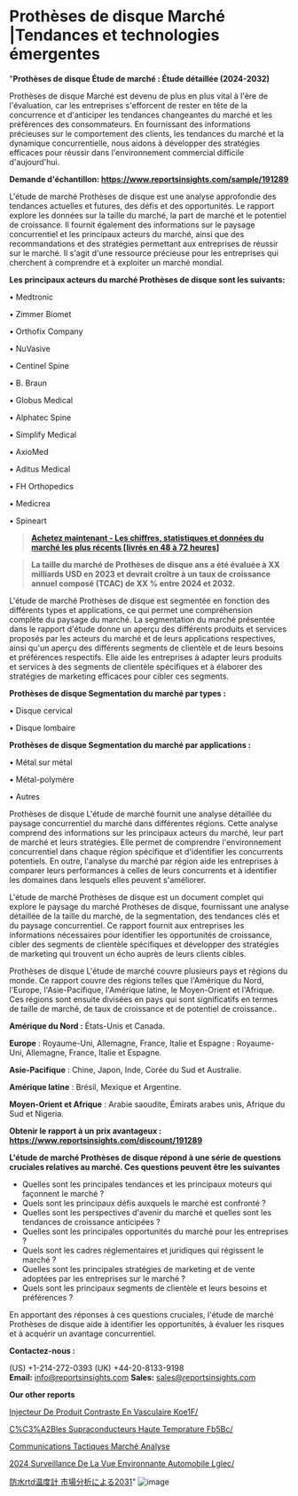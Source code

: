 # Prothèses de disque Marché |Tendances et technologies émergentes

"<strong>Prothèses de disque Étude de marché : Étude détaillée (2024-2032)</strong>

Prothèses de disque Marché est devenu de plus en plus vital à l'ère de l'évaluation, car les entreprises s'efforcent de rester en tête de la concurrence et d'anticiper les tendances changeantes du marché et les préférences des consommateurs. En fournissant des informations précieuses sur le comportement des clients, les tendances du marché et la dynamique concurrentielle, nous aidons à développer des stratégies efficaces pour réussir dans l'environnement commercial difficile d'aujourd'hui.

<strong>Demande d'échantillon: <a href=https://www.reportsinsights.com/sample/191289>https://www.reportsinsights.com/sample/191289</a></strong>

L'étude de marché Prothèses de disque est une analyse approfondie des tendances actuelles et futures, des défis et des opportunités. Le rapport explore les données sur la taille du marché, la part de marché et le potentiel de croissance. Il fournit également des informations sur le paysage concurrentiel et les principaux acteurs du marché, ainsi que des recommandations et des stratégies permettant aux entreprises de réussir sur le marché. Il s'agit d'une ressource précieuse pour les entreprises qui cherchent à comprendre et à exploiter un marché mondial.

<strong>Les principaux acteurs du marché Prothèses de disque sont les suivants:</strong>

• Medtronic

• Zimmer Biomet

• Orthofix Company

• NuVasive

• Centinel Spine

• B. Braun

• Globus Medical

• Alphatec Spine

• Simplify Medical

• AxioMed

• Aditus Medical

• FH Orthopedics

• Medicrea

• Spineart
<blockquote><a href=https://www.reportsinsights.com/buynow/191289><span style=text-decoration: underline;><strong>Achetez maintenant - Les chiffres, statistiques et données du marché les plus récents [livrés en 48 à 72 heures]</strong></span></a></blockquote>
<blockquote><span style=text-decoration: underline;><strong>La taille du marché de Prothèses de disque ans a été évaluée à XX milliards USD en 2023 et devrait croître à un taux de croissance annuel composé (TCAC) de XX % entre 2024 et 2032.</strong></span></blockquote>
L'étude de marché Prothèses de disque est segmentée en fonction des différents types et applications, ce qui permet une compréhension complète du paysage du marché. La segmentation du marché présentée dans le rapport d'étude donne un aperçu des différents produits et services proposés par les acteurs du marché et de leurs applications respectives, ainsi qu'un aperçu des différents segments de clientèle et de leurs besoins et préférences respectifs. Elle aide les entreprises à adapter leurs produits et services à des segments de clientèle spécifiques et à élaborer des stratégies de marketing efficaces pour cibler ces segments.

<strong>Prothèses de disque Segmentation du marché par types :</strong>

• Disque cervical

• Disque lombaire

<strong>Prothèses de disque Segmentation du marché par applications :</strong>

• Métal sur métal

• Métal-polymère

• Autres

Prothèses de disque L'étude de marché fournit une analyse détaillée du paysage concurrentiel du marché dans différentes régions. Cette analyse comprend des informations sur les principaux acteurs du marché, leur part de marché et leurs stratégies. Elle permet de comprendre l'environnement concurrentiel dans chaque région spécifique et d'identifier les concurrents potentiels. En outre, l'analyse du marché par région aide les entreprises à comparer leurs performances à celles de leurs concurrents et à identifier les domaines dans lesquels elles peuvent s'améliorer.

L'étude de marché Prothèses de disque est un document complet qui explore le paysage du marché Prothèses de disque, fournissant une analyse détaillée de la taille du marché, de la segmentation, des tendances clés et du paysage concurrentiel. Ce rapport fournit aux entreprises les informations nécessaires pour identifier les opportunités de croissance, cibler des segments de clientèle spécifiques et développer des stratégies de marketing qui trouvent un écho auprès de leurs clients cibles.

Prothèses de disque L'étude de marché couvre plusieurs pays et régions du monde. Ce rapport couvre des régions telles que l'Amérique du Nord, l'Europe, l'Asie-Pacifique, l'Amérique latine, le Moyen-Orient et l'Afrique. Ces régions sont ensuite divisées en pays qui sont significatifs en termes de taille de marché, de taux de croissance et de potentiel de croissance..

<strong>Amérique du Nord :</strong> États-Unis et Canada.

<strong>Europe</strong> : Royaume-Uni, Allemagne, France, Italie et Espagne : Royaume-Uni, Allemagne, France, Italie et Espagne.

<strong>Asie-Pacifique</strong> : Chine, Japon, Inde, Corée du Sud et Australie.

<strong>Amérique latine</strong> : Brésil, Mexique et Argentine.

<strong>Moyen-Orient et Afrique</strong> : Arabie saoudite, Émirats arabes unis, Afrique du Sud et Nigeria.

<strong>Obtenir le rapport à un prix avantageux : <a href=https://www.reportsinsights.com/discount/191289>https://www.reportsinsights.com/discount/191289</a></strong>

<strong>L'étude de marché Prothèses de disque répond à une série de questions cruciales relatives au marché. Ces questions peuvent être les suivantes</strong>
<ul>
  <li>Quelles sont les principales tendances et les principaux moteurs qui façonnent le marché ?</li>
  <li>Quels sont les principaux défis auxquels le marché est confronté ?</li>
  <li>Quelles sont les perspectives d'avenir du marché et quelles sont les tendances de croissance anticipées ?</li>
  <li>Quelles sont les principales opportunités du marché pour les entreprises ?</li>
  <li>Quels sont les cadres réglementaires et juridiques qui régissent le marché ?</li>
  <li>Quelles sont les principales stratégies de marketing et de vente adoptées par les entreprises sur le marché ?</li>
  <li>Quels sont les principaux segments de clientèle et leurs besoins et préférences ?</li>
</ul>
En apportant des réponses à ces questions cruciales, l'étude de marché Prothèses de disque aide à identifier les opportunités, à évaluer les risques et à acquérir un avantage concurrentiel.

<strong>Contactez-nous :</strong>

(US) +1-214-272-0393
(UK) +44-20-8133-9198
<strong>Email:</strong> <a>info@reportsinsights.com</a>
<strong>Sales:</strong> <a>sales@reportsinsights.com</a>

<strong>Our other reports</strong>

<a href=https://www.linkedin.com/pulse/injecteur-de-produit-contraste-en-vasculaire-koe1f/>Injecteur De Produit Contraste En Vasculaire Koe1F/</a>

<a href=https://www.linkedin.com/pulse/c%C3%A2bles-supraconducteurs-haute-temp%C3%A9rature-fb5bc/>C%C3%A2Bles Supraconducteurs Haute Temprature Fb5Bc/</a>

<a href=https://www.linkedin.com/pulse/communications-tactiques-march%C3%A9-cadre-statistiques-8ddrf/>Communications Tactiques Marché Analyse</a>

<a href=https://www.linkedin.com/pulse/2024-surveillance-de-la-vue-environnante-automobile-lglec/>2024 Surveillance De La Vue Environnante Automobile Lglec/</a>

<a href=https://www.linkedin.com/pulse/防水rtd温度計-市場成長と技術2028-reports-insights-expert/>防水rtd温度計 市場分析による2031</a>"
![image](https://github.com/daminid12/RImarketexcellence/assets/158430485/d3a2f1cb-fdc3-40bb-b5f8-1ab2ff060d13)
